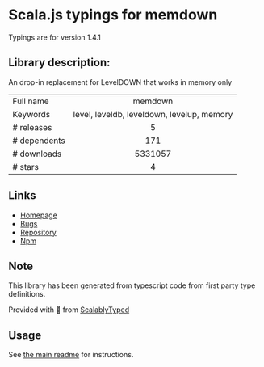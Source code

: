 
# Scala.js typings for memdown

Typings are for version 1.4.1

## Library description:
An drop-in replacement for LevelDOWN that works in memory only

|                    |                 |
| ------------------ | :-------------: |
| Full name          | memdown |
| Keywords           | level, leveldb, leveldown, levelup, memory |
| # releases         | 5 |
| # dependents       | 171 |
| # downloads        | 5331057 |
| # stars            | 4 |

## Links
- [Homepage](https://github.com/Level/memdown)
- [Bugs](https://github.com/Level/memdown/issues)
- [Repository](https://github.com/Level/memdown)
- [Npm](https://www.npmjs.com/package/memdown)
    


## Note
This library has been generated from typescript code from first party type definitions.

Provided with :purple_heart: from [ScalablyTyped](https://github.com/oyvindberg/ScalablyTyped)

## Usage
See [the main readme](../../readme.md) for instructions.


